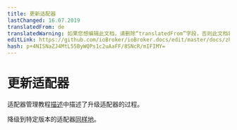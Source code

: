 ```yaml
---
title: 更新适配器
lastChanged: 16.07.2019
translatedFrom: de
translatedWarning: 如果您想编辑此文档，请删除“translatedFrom”字段，否则此文档将再次自动翻译
editLink: https://github.com/ioBroker/ioBroker.docs/edit/master/docs/zh-cn/install/updateadapter.md
hash: p+4NISNaZJ4MtL55ByWQPs1c2uAaFF/8SNcR/mIFIMY=
---
```

# 更新适配器
适配器管理教程[描述](../tutorial/adapter.md?upgradeeinesadapters)中描述了升级适配器的过程。

降级到特定版本的适配器[同样地](../tutorial/adapter.md?downgradeeinesadapters)。